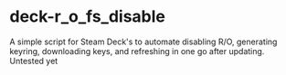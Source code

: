 # deck-r_o_fs_disable
A simple script for Steam Deck's to automate disabling R/O, generating keyring, downloading keys, and refreshing in one go after updating. Untested yet
